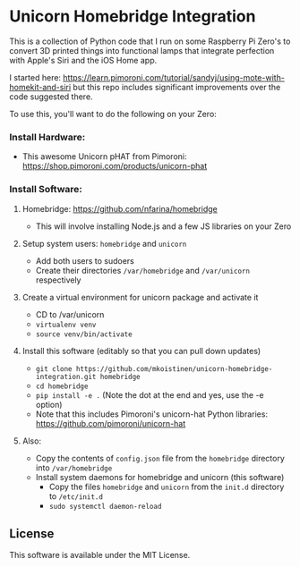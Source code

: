 # Unicorn Homebridge Integration

This is a collection of Python code that I run on some Raspberry Pi Zero's to
convert 3D printed things into functional lamps that integrate perfection with
Apple's Siri and the iOS Home app.

I started here: https://learn.pimoroni.com/tutorial/sandyj/using-mote-with-homekit-and-siri
but this repo includes significant improvements over the code suggested there.

To use this, you'll want to do the following on your Zero:

### Install Hardware:

* This awesome Unicorn pHAT from Pimoroni: https://shop.pimoroni.com/products/unicorn-phat

### Install Software:

1) Homebridge: https://github.com/nfarina/homebridge
    * This will involve installing Node.js and a few JS libraries on your Zero

2) Setup system users: `homebridge` and `unicorn`
    * Add both users to sudoers
    * Create their directories `/var/homebridge` and `/var/unicorn` respectively

3) Create a virtual environment for unicorn package and activate it
    * CD to /var/unicorn
    * `virtualenv venv`
    * `source venv/bin/activate`

4) Install this software (editably so that you can pull down updates)
    * `git clone https://github.com/mkoistinen/unicorn-homebridge-integration.git homebridge`
    * `cd homebridge`
    * `pip install -e .`  (Note the dot at the end and yes, use the -e option)
    * Note that this includes Pimoroni's unicorn-hat Python libraries: https://github.com/pimoroni/unicorn-hat

5) Also:
    * Copy the contents of `config.json` file from the `homebridge` directory into `/var/homebridge`
    * Install system daemons for homebridge and unicorn (this software)
        * Copy the files `homebridge` and `unicorn` from the `init.d` directory to `/etc/init.d`
        * `sudo systemctl daemon-reload`


## License

This software is available under the MIT License.
